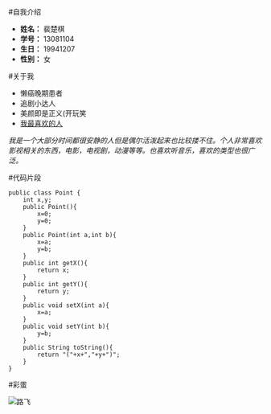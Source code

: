 #自我介绍

* **姓名：** 裴楚棋
* **学号：** 13081104
* **生日：** 19941207
* **性别：** 女


#关于我

* 懒癌晚期患者
* 追剧小达人
* 美颜即是正义(开玩笑
* [我最喜欢的人](http://baike.baidu.com/link?url=ST624W-535-j_WwcRPHWe2oUknc1XDl5kiiwuj24i7-hNTFTnRrlvpUNbtA-UZib966bcxhKKoLyGuL9rEErN_)

*我是一个大部分时间都很安静的人但是偶尔活泼起来也比较搂不住。个人非常喜欢影视相关的东西，电影，电视剧，动漫等等。也喜欢听音乐，喜欢的类型也很广泛。*

#代码片段

    public class Point {
        int x,y;
        public Point(){
            x=0;
            y=0;
        }
        public Point(int a,int b){
            x=a;
            y=b;
        }
        public int getX(){
            return x;
        }
        public int getY(){
            return y;
        }
        public void setX(int a){
            x=a;
        }
        public void setY(int b){
            y=b;
        }
        public String toString(){
            return "("+x+","+y+")";
        }
    }
    

#彩蛋

![路飞](http://f10.topitme.com/o/201102/04/12968294334910.jpg)
